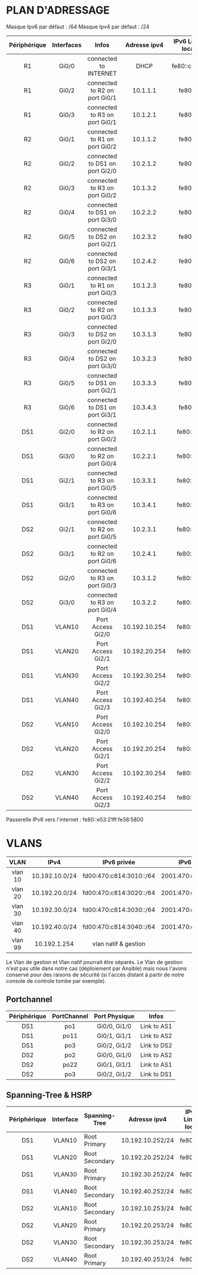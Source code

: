 # PLAN D'ADRESSAGE

Masque Ipv6 par défaut : /64
Masque Ipv4 par défaut : /24

| Périphérique  |Interfaces  |Infos  | Adresse ipv4  | IPv6 Link-local |
|:---:|:-----:|:-----:|:----:|:----:|
R1 | Gi0/0 | connected to INTERNET | DHCP | fe80::cafe:3 |
R1 | Gi0/2 | connected to R2 on port Gi0/1 | 10.1.1.1 | fe80::1 |
R1 | Gi0/3 | connected to R3 on port Gi0/1 | 10.1.2.1 | fe80::1 |
R2 | Gi0/1 | connected to R1 on port Gi0/2 | 10.1.1.2 | fe80::2 |
R2 | Gi0/2 | connected to DS1 on port Gi2/0 | 10.2.1.2 | fe80::2 |
R2 | Gi0/3 | connected to R3 on port Gi0/2 | 10.1.3.2| fe80::2 | 
R2 | Gi0/4 | connected to DS1 on port Gi3/0 | 10.2.2.2 | fe80::2 |
R2 | Gi0/5 | connected to DS2 on port Gi2/1 | 10.2.3.2 | fe80::2 |
R2 | Gi0/6 | connected to DS2 on port Gi3/1 | 10.2.4.2 | fe80::2 |
R3 | Gi0/1 | connected to R1 on port Gi0/3 | 10.1.2.3 | fe80::3 |
R3 | Gi0/2 | connected to R2 on port Gi0/3 | 10.1.3.3 | fe80::3 |
R3 | Gi0/3 | connected to DS2 on port Gi2/0 | 10.3.1.3 | fe80::3 |
R3 | Gi0/4 | connected to DS2 on port Gi3/0 | 10.3.2.3 | fe80::3 |
R3 | Gi0/5 | connected to DS1 on port Gi2/1 | 10.3.3.3 | fe80::3 |
R3 | Gi0/6 | connected to DS1 on port Gi3/1 | 10.3.4.3 | fe80::3 |
DS1 | Gi2/0 | connected to R2 on port Gi0/2 | 10.2.1.1 | fe80::d1 |
DS1 | Gi3/0 | connected to R2 on port Gi0/4 | 10.2.2.1 | fe80::d1 |
DS1 | Gi2/1 | connected to R3 on port Gi0/5 | 10.3.3.1 | fe80::d1 |
DS1 | Gi3/1 | connected to R3 on port Gi0/6 | 10.3.4.1 | fe80::d1 |
DS2 | Gi2/1 | connected to R2 on port Gi0/5 | 10.2.3.1 | fe80::d2 |
DS2 | Gi3/1 | connected to R2 on port Gi0/6 | 10.2.4.1 | fe80::d2 |
DS2 | Gi2/0 | connected to R3 on port Gi0/3 | 10.3.1.2 | fe80::d2 | 
DS2 | Gi3/0 | connected to R3 on port Gi0/4 | 10.3.2.2 | fe80::d2 |
DS1 | VLAN10 | Port Access Gi2/0 | 10.192.10.254 | fe80::d0 |
DS1 | VLAN20 | Port Access Gi2/1 | 10.192.20.254 | fe80::d0 |
DS1 | VLAN30 | Port Access Gi2/2 | 10.192.30.254 | fe80::d0 |
DS1 | VLAN40 | Port Access Gi2/3 | 10.192.40.254 | fe80::d0 |
DS2 | VLAN10 | Port Access Gi2/0 | 10.192.10.254 | fe80::d0 |
DS2 | VLAN20 | Port Access Gi2/1 | 10.192.20.254 | fe80::d0 |
DS2 | VLAN30 | Port Access Gi2/2 | 10.192.30.254 | fe80::d0 |
DS2 | VLAN40 | Port Access Gi2/3 | 10.192.40.254 | fe80::d0 |
Passerelle IPv6 vers l'internet : fe80::e53:21ff:fe38:5800

# VLANS
VLAN | IPv4 | IPv6 privée | IPv6 publique |
|:---:|:-----:|:----:|:----:|
| vlan 10 | 10.192.10.0/24 | fd00:470:c814:3010::/64 | 2001:470:c814:3010::/64 |
| vlan 20 | 10.192.20.0/24 | fd00:470:c814:3020::/64 | 2001:470:c814:3020::/64 |
| vlan 30 | 10.192.30.0/24 | fd00:470:c814:3030::/64 | 2001:470:c814:3030::/64 |
| vlan 40 | 10.192.40.0/24 | fd00:470:c814:3040::/64 | 2001:470:c814:3040::/64 |
| vlan 99 |  10.192.1.254 | vlan natif & gestion

Le Vlan de gestion et Vlan natif pourrait être séparés. Le Vlan de gestion n'est pas utile dans notre cas (déploiement par Ansible) mais nous l'avons conservé pour des raisons de sécurité (si l'accès distant à partir de notre console de controle tombe par exemple).

## Portchannel
| Périphérique  | PortChannel | Port Physique |  Infos
|:---:|:-----:|:----:|:----:|
DS1 | po1 | Gi0/0, Gi1/0 | Link to AS1 |
DS1 | po11 | Gi0/1, Gi1/1 | Link to AS2 |
DS1 | po3 | Gi0/2, Gi1/2 | Link to DS2 | 
DS2 | po2 | Gi0/0, Gi1/0 | Link to AS2 |
DS2 | po22 | Gi0/1, Gi1/1 | Link to AS1 |
DS2 | po3 | Gi0/2, Gi1/2  | Link to DS1 |

## Spanning-Tree & HSRP
| Périphérique  | Interface | Spanning-Tree |  Adresse ipv4 | IPv6 Link-local | IPv6 privée | IPv6 publique |Group |	Priorité |
|:---:|:-----:|----|:----:|:----:|:----:|:----:|:----:|:----:|
DS1 | VLAN10 | Root Primary | 10.192.10.252/24 | fe80::d1 | fd00:470:c814:3010::252 | 2001:470:c814:3010::252 | 10/16 |	150, prempt
DS1 | VLAN20 | Root Secondary | 10.192.20.252/24 | fe80::d1 | fd00:470:c814:3020::252 | 2001:470:c814:3020::252 |20/26 |	default
DS1 | VLAN30 | Root Primary | 10.192.30.252/24 | fe80::d1 | fd00:470:c814:3030::252 | 2001:470:c814:3030::252 | 30/36 |	150, prempt
DS1 | VLAN40 | Root Secondary | 10.192.40.252/24 | fe80::d1 | fd00:470:c814:3040::252 | 2001:470:c814:3040::252 |40/46 |	default
DS2 | VLAN10 | Root Secondary | 10.192.10.253/24 | fe80::d2 | fd00:470:c814:3010::253 | 2001:470:c814:3010::253 | 10/16 |	default
DS2 | VLAN20 | Root Primary | 10.192.20.253/24 | fe80::d2 | fd00:470:c814:3020::253 | 2001:470:c814:3020::253 | 20/26 |	150, prempt
DS2 | VLAN30 | Root Secondary | 10.192.30.253/24 | fe80::d2 | fd00:470:c814:3030:30::253 | 2001:470:c814:3030::253 | 30/36 |	default
DS2 | VLAN40 | Root Primary | 10.192.40.253/24 | fe80::d2 | fd00:470:c814:3040::253 | 2001:470:c814:3040::253 | 40/46 |	150, prempt


